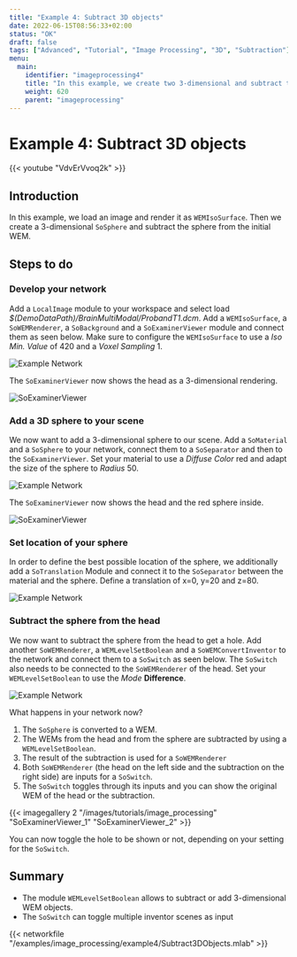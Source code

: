 ```yaml
---
title: "Example 4: Subtract 3D objects"
date: 2022-06-15T08:56:33+02:00
status: "OK"
draft: false
tags: ["Advanced", "Tutorial", "Image Processing", "3D", "Subtraction"]
menu: 
  main:
    identifier: "imageprocessing4"
    title: "In this example, we create two 3-dimensional and subtract them."
    weight: 620
    parent: "imageprocessing"
---
```


# Example 4: Subtract 3D objects

{{< youtube "VdvErVvoq2k" >}}

## Introduction
In this example, we load an image and render it as `WEMIsoSurface`. Then we create a 3-dimensional `SoSphere` and subtract the sphere from the initial WEM.

## Steps to do
### Develop your network
Add a `LocalImage` module to your workspace and select load *$(DemoDataPath)/BrainMultiModal/ProbandT1.dcm*. Add a `WEMIsoSurface`, a `SoWEMRenderer`, a `SoBackground` and a `SoExaminerViewer` module and connect them as seen below. Make sure to configure the `WEMIsoSurface` to use a *Iso Min. Value* of 420 and a *Voxel Sampling* 1.

![Example Network](/images/tutorials/image_processing/network_example4.png "Example Network")

The `SoExaminerViewer` now shows the head as a 3-dimensional rendering.

![SoExaminerViewer](/images/tutorials/image_processing/SoExaminerViewer_initial.png "SoExaminerViewer")

### Add a 3D sphere to your scene
We now want to add a 3-dimensional sphere to our scene. Add a `SoMaterial` and a `SoSphere` to your network, connect them to a `SoSeparator` and then to the `SoExaminerViewer`. Set your material to use a *Diffuse Color* red and adapt the size of the sphere to *Radius* 50.

![Example Network](/images/tutorials/image_processing/network_example4b.png "Example Network")

The `SoExaminerViewer` now shows the head and the red sphere inside.

![SoExaminerViewer](/images/tutorials/image_processing/SoExaminerViewer_sphere.png "SoExaminerViewer")

### Set location of your sphere
In order to define the best possible location of the sphere, we additionally add a `SoTranslation` Module and connect it to the `SoSeparator` between the material and the sphere. Define a translation of x=0, y=20 and z=80.

![Example Network](/images/tutorials/image_processing/network_example4c.png "Example Network")

### Subtract the sphere from the head
We now want to subtract the sphere from the head to get a hole. Add another `SoWEMRenderer`, a `WEMLevelSetBoolean` and a `SoWEMConvertInventor` to the network and connect them to a `SoSwitch` as seen below. The `SoSwitch` also needs to be connected to the `SoWEMRenderer` of the head. Set your `WEMLevelSetBoolean` to use the *Mode* **Difference**.

![Example Network](/images/tutorials/image_processing/network_example4d.png "Example Network")

What happens in your network now?

1) The `SoSphere` is converted to a WEM.
2) The WEMs from the head and from the sphere are subtracted by using a `WEMLevelSetBoolean`.
3) The result of the subtraction is used for a `SoWEMRenderer`
4) Both `SoWEMRenderer` (the head on the left side and the subtraction on the right side) are inputs for a `SoSwitch`.
5) The `SoSwitch` toggles through its inputs and you can show the original WEM of the head or the subtraction.

{{< imagegallery 2 "/images/tutorials/image_processing" "SoExaminerViewer_1" "SoExaminerViewer_2" >}}

You can now toggle the hole to be shown or not, depending on your setting for the `SoSwitch`.

## Summary
* The module `WEMLevelSetBoolean` allows to subtract or add 3-dimensional WEM objects.
* The `SoSwitch` can toggle multiple inventor scenes as input

{{< networkfile "/examples/image_processing/example4/Subtract3DObjects.mlab" >}}
